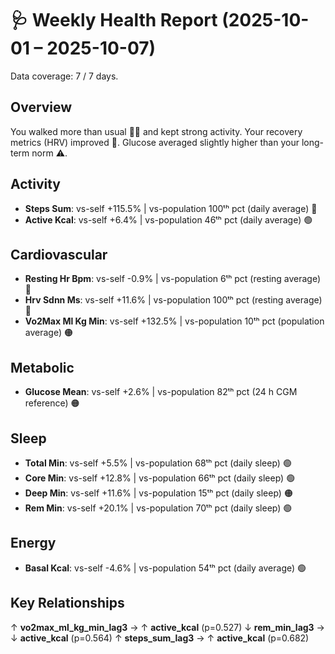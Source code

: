 # 🩺 Weekly Health Report (2025-10-01 – 2025-10-07)

Data coverage: 7 / 7 days.

## Overview
You walked more than usual 🏃‍♀️ and kept strong activity. Your recovery metrics (HRV) improved 💪. Glucose averaged slightly higher than your long-term norm ⚠️.


## Activity
- **Steps Sum**: vs-self +115.5%  |  vs-population 100ᵗʰ pct (daily average) 🔴
- **Active Kcal**: vs-self +6.4%  |  vs-population 46ᵗʰ pct (daily average) 🟢

## Cardiovascular
- **Resting Hr Bpm**: vs-self -0.9%  |  vs-population 6ᵗʰ pct (resting average) 🔴
- **Hrv Sdnn Ms**: vs-self +11.6%  |  vs-population 100ᵗʰ pct (resting average) 🔴
- **Vo2Max Ml Kg Min**: vs-self +132.5%  |  vs-population 10ᵗʰ pct (population average) 🟠

## Metabolic
- **Glucose Mean**: vs-self +2.6%  |  vs-population 82ᵗʰ pct (24 h CGM reference) 🟠

## Sleep
- **Total Min**: vs-self +5.5%  |  vs-population 68ᵗʰ pct (daily sleep) 🟢
- **Core Min**: vs-self +12.8%  |  vs-population 66ᵗʰ pct (daily sleep) 🟢
- **Deep Min**: vs-self +11.6%  |  vs-population 15ᵗʰ pct (daily sleep) 🟠
- **Rem Min**: vs-self +20.1%  |  vs-population 70ᵗʰ pct (daily sleep) 🟢

## Energy
- **Basal Kcal**: vs-self -4.6%  |  vs-population 54ᵗʰ pct (daily average) 🟢

## Key Relationships
↑ **vo2max_ml_kg_min_lag3** → ↑ **active_kcal** (p=0.527)
↓ **rem_min_lag3** → ↓ **active_kcal** (p=0.564)
↑ **steps_sum_lag3** → ↑ **active_kcal** (p=0.682)